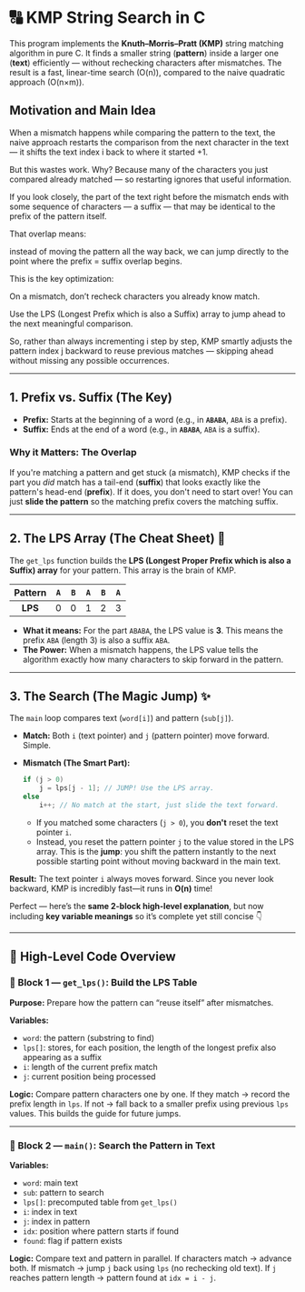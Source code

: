 
# 🔠 KMP String Search in C

This program implements the **Knuth–Morris–Pratt (KMP)** string matching algorithm in pure C.
It finds a smaller string (**pattern**) inside a larger one (**text**) efficiently —
without rechecking characters after mismatches.
The result is a fast, linear-time search (O(n)), compared to the naive quadratic approach (O(n×m)).



## Motivation and Main Idea

When a mismatch happens while comparing the pattern to the text, the naive approach restarts the comparison from the next character in the text —
it shifts the text index i back to where it started +1.

But this wastes work.
Why? Because many of the characters you just compared already matched — so restarting ignores that useful information.

If you look closely, the part of the text right before the mismatch ends with some sequence of characters — a suffix — that may be identical to the prefix of the pattern itself.

That overlap means:

instead of moving the pattern all the way back,
we can jump directly to the point where the prefix = suffix overlap begins.

This is the key optimization:

On a mismatch, don’t recheck characters you already know match.

Use the LPS (Longest Prefix which is also a Suffix) array to jump ahead to the next meaningful comparison.

So, rather than always incrementing i step by step,
KMP smartly adjusts the pattern index j backward to reuse previous matches —
skipping ahead without missing any possible occurrences.




-----

## 1\. Prefix vs. Suffix (The Key)

  * **Prefix:** Starts at the beginning of a word (e.g., in **`ABABA`**, `ABA` is a prefix).
  * **Suffix:** Ends at the end of a word (e.g., in **`ABABA`**, `ABA` is a suffix).

### Why it Matters: The Overlap

If you're matching a pattern and get stuck (a mismatch), KMP checks if the part you *did* match has a tail-end (**suffix**) that looks exactly like the pattern's head-end (**prefix**). If it does, you don't need to start over\! You can just **slide the pattern** so the matching prefix covers the matching suffix.

-----

## 2\. The LPS Array (The Cheat Sheet) 📝

The `get_lps` function builds the **LPS (Longest Proper Prefix which is also a Suffix) array** for your pattern. This array is the brain of KMP.

| Pattern | `A` | `B` | `A` | `B` | `A` |
| :---: | :-: | :-: | :-: | :-: | :-: |
| **LPS** | 0 | 0 | 1 | 2 | 3 |

  * **What it means:** For the part `ABABA`, the LPS value is $\mathbf{3}$. This means the prefix `ABA` (length 3) is also a suffix `ABA`.
  * **The Power:** When a mismatch happens, the LPS value tells the algorithm exactly how many characters to skip forward in the pattern.

-----

## 3\. The Search (The Magic Jump) ✨

The `main` loop compares text (`word[i]`) and pattern (`sub[j]`).

  * **Match:** Both `i` (text pointer) and `j` (pattern pointer) move forward. Simple.

  * **Mismatch (The Smart Part):**

    ```c
    if (j > 0)
        j = lps[j - 1]; // JUMP! Use the LPS array.
    else
        i++; // No match at the start, just slide the text forward.
    ```

      * If you matched some characters (`j > 0`), you **don't** reset the text pointer `i`.
      * Instead, you reset the pattern pointer `j` to the value stored in the LPS array. This is the **jump**: you shift the pattern instantly to the next possible starting point without moving backward in the main text.

**Result:** The text pointer `i` always moves forward. Since you never look backward, KMP is incredibly fast—it runs in $\mathbf{O(n)}$ time\!

Perfect — here’s the **same 2-block high-level explanation**, but now including **key variable meanings** so it’s complete yet still concise 👇

---

## 🧩 High-Level Code Overview

### 🔹 Block 1 — `get_lps()`: Build the LPS Table

**Purpose:** Prepare how the pattern can “reuse itself” after mismatches.

**Variables:**

* `word`: the pattern (substring to find)
* `lps[]`: stores, for each position, the length of the longest prefix also appearing as a suffix
* `i`: length of the current prefix match
* `j`: current position being processed

**Logic:**
Compare pattern characters one by one.
If they match → record the prefix length in `lps`.
If not → fall back to a smaller prefix using previous `lps` values.
This builds the guide for future jumps.

---

### 🔹 Block 2 — `main()`: Search the Pattern in Text

**Variables:**

* `word`: main text
* `sub`: pattern to search
* `lps[]`: precomputed table from `get_lps()`
* `i`: index in text
* `j`: index in pattern
* `idx`: position where pattern starts if found
* `found`: flag if pattern exists

**Logic:**
Compare text and pattern in parallel.
If characters match → advance both.
If mismatch → jump `j` back using `lps` (no rechecking old text).
If `j` reaches pattern length → pattern found at `idx = i - j`.


